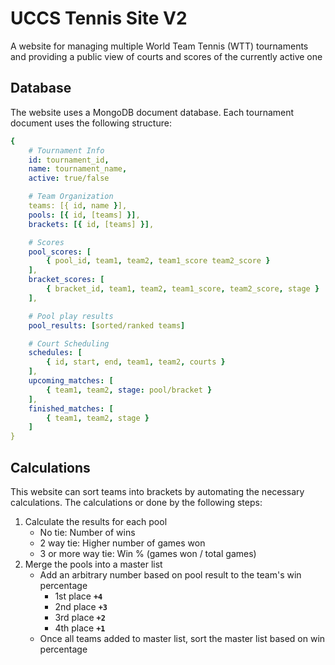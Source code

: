 # UCCS Tennis Site V2

A website for managing multiple World Team Tennis (WTT) tournaments and providing a public view of courts and scores of the currently active one

## Database

The website uses a MongoDB document database. Each tournament document uses the following structure:

```yaml
{
	# Tournament Info
	id: tournament_id,
	name: tournament_name,
	active: true/false

	# Team Organization
	teams: [{ id, name }],
	pools: [{ id, [teams] }],
	brackets: [{ id, [teams] }],

	# Scores
	pool_scores: [
		{ pool_id, team1, team2, team1_score team2_score }
	],
	bracket_scores: [
		{ bracket_id, team1, team2, team1_score, team2_score, stage }
	],

	# Pool play results
	pool_results: [sorted/ranked teams]

	# Court Scheduling
	schedules: [
		{ id, start, end, team1, team2, courts }
	],
	upcoming_matches: [
		{ team1, team2, stage: pool/bracket }
	],
	finished_matches: [
		{ team1, team2, stage }
	]
}
```

## Calculations

This website can sort teams into brackets by automating the necessary calculations. The calculations or done by the following steps:

1. Calculate the results for each pool
	- No tie: Number of wins
	- 2 way tie: Higher number of games won
	- 3 or more way tie: Win % (games won / total games)
2. Merge the pools into a master list
	- Add an arbitrary number based on pool result to the team's win percentage
		- 1st place **`+4`**
		- 2nd place **`+3`**
		- 3rd place **`+2`**
		- 4th place **`+1`**  
	- Once all teams added to master list, sort the master list based on win percentage